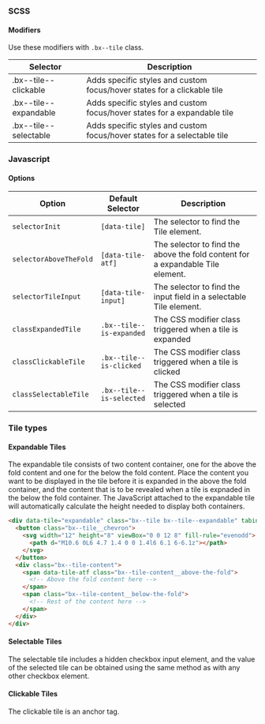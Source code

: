 ### SCSS

#### Modifiers

Use these modifiers with `.bx--tile` class.

| Selector                 | Description                                                         |
|--------------------------|---------------------------------------------------------------------|
| .bx--tile--clickable    | Adds specific styles and custom focus/hover states for a clickable tile |
| .bx--tile--expandable    | Adds specific styles and custom focus/hover states for a expandable tile |
| .bx--tile--selectable    | Adds specific styles and custom focus/hover states for a selectable tile |

### Javascript                                                                                                                                 
#### Options

| Option                         | Default Selector             | Description                                                               |
|--------------------------------|------------------------------|---------------------------------------------------------------------------|
| `selectorInit`                 | `[data-tile]`              | The selector to find the Tile element.                                  |
| `selectorAboveTheFold`         | `[data-tile-atf]`         | The selector to find the above the fold content for a expandable Tile element. |
| `selectorTileInput`            | `[data-tile-input]`  | The selector to find the input field in a selectable Tile element.                |
| `classExpandedTile`            | `.bx--tile--is-expanded`     | The CSS modifier class triggered when a tile is expanded                       |
| `classClickableTile`            | `.bx--tile--is-clicked`     | The CSS modifier class triggered when a tile is clicked                       |
| `classSelectableTile`            | `.bx--tile--is-selected`     | The CSS modifier class triggered when a tile is selected                       |

### Tile types

#### Expandable Tiles

The expandable tile consists of two content container, one for the above the fold content and one for the below the fold content. Place the content you want to be displayed in the tile before it is expanded in the above the fold container, and the content that is to be revealed when a tile is expnaded in the below the fold container. The JavaScript attached to the expandable tile will automatically calculate the height needed to display both containers.

```html
<div data-tile="expandable" class="bx--tile bx--tile--expandable" tabindex="0">
  <button class="bx--tile__chevron">
    <svg width="12" height="8" viewBox="0 0 12 8" fill-rule="evenodd">
      <path d="M10.6 0L6 4.7 1.4 0 0 1.4l6 6.1 6-6.1z"></path>
    </svg>
  </button>
  <div class="bx--tile-content">
    <span data-tile-atf class="bx--tile-content__above-the-fold">
      <!-- Above the fold content here -->
    </span>
    <span class="bx--tile-content__below-the-fold">
      <!-- Rest of the content here -->
    </span>
  </div>
</div>
```

#### Selectable Tiles

The selectable tile includes a hidden checkbox input element, and the value of the selected tile can be obtained using the same method as with any other checkbox element.

#### Clickable Tiles

The clickable tile is an anchor tag.
